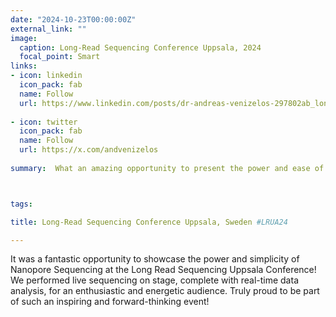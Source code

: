 ```yaml
---
date: "2024-10-23T00:00:00Z"
external_link: ""
image:
  caption: Long-Read Sequencing Conference Uppsala, 2024
  focal_point: Smart
links:
- icon: linkedin
  icon_pack: fab
  name: Follow
  url: https://www.linkedin.com/posts/dr-andreas-venizelos-297802ab_longread-innovationinaction-lifescience-activity-7254815264054145027-CI6i?utm_source=share&utm_medium=member_desktop
  
- icon: twitter
  icon_pack: fab
  name: Follow
  url: https://x.com/andvenizelos
  
summary:  What an amazing opportunity to present the power and ease of Nanopore Sequencing at the Long Read Sequencing Uppsala Conference! We demonstrated live sequencing on stage, along with real-time data analysis, in front of an incredible audience full of energy and enthusiasm. Proud to be part of such an innovative and inspiring event!



tags:

title: Long-Read Sequencing Conference Uppsala, Sweden #LRUA24

---
```


It was a fantastic opportunity to showcase the power and simplicity of Nanopore Sequencing at the Long Read Sequencing Uppsala Conference! We performed live sequencing on stage, complete with real-time data analysis, for an enthusiastic and energetic audience. Truly proud to be part of such an inspiring and forward-thinking event!

